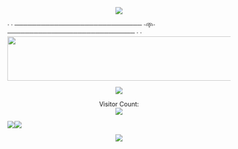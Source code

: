 <p align="Center">
  <img src= "https://readme-typing-svg.demolab.com?font=Fira+Code&weight=900&size=34&duration=10000&pause=&color=145414&center=true&vCenter=true&width=435&lines=My+README!">
</p>
· · ───────────────────────────── ·𖥸· ───────────────────────────── · ·
<img src= "https://media1.giphy.com/media/v1.Y2lkPTc5MGI3NjExdngwcnc3cTIxMHp1cTRoMzB2aWw5amszYWdwOTRhdTRna3Ntb3dkdyZlcD12MV9pbnRlcm5hbF9naWZfYnlfaWQmY3Q9Zw/9WC8WTZsFxkRi/giphy.gif" width="1000" height="100" align="center">

<p align="center">
  <img src= "https://readme-typing-svg.demolab.com?font=Fira+Code&weight=900&pause=1000&color=F7F7F7&center=true&vCenter=true&width=435&lines=Namaste!;My+name+is+Aarav!;And+I'm+a+14Y+Old+Developer!](https://readme-typing-svg.herokuapp.com?font=Fira+Code&weight=900&pause=1000&color=149414&center=true&vCenter=true&width=435&lines=Namaste!;I'm+Aarav!;A+14Y+Old+Developer!"
</p>

<p align="center"> 
  Visitor Count:<br>
  <img src= "https://profile-counter.glitch.me/Aarav2709/count.svg" />
</p>


<p>
  <img src= "https://github-readme-stats.vercel.app/api?username=Aarav2709&theme=blue-green&show_icons=true&hide_border=true&count_private=true"><img src="https://github-readme-streak-stats.herokuapp.com/?user=Aarav2709&theme=blue-green&hide_border=true">
</p>

<p align="center">
  <img src= "https://github-readme-stats.vercel.app/api/top-langs/?username=Aarav2709&theme=blue-green&show_icons=true&hide_border=true&layout=compact">
</p>
